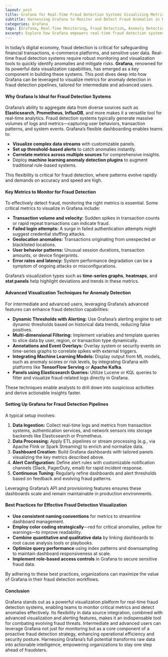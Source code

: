 ```yaml
---
layout: post
title: Grafana for Real-Time Fraud Detection Systems Visualizing Metrics for Anomaly Detection
subtitle: Harnessing Grafana to Monitor and Detect Fraud Anomalies in Real Time with Advanced Visualization Techniques
categories: Grafana
tags: [Grafana, Real-Time Monitoring, Fraud Detection, Anomaly Detection, Elasticsearch, Big Data, Metrics Visualization, Data Analytics]
excerpt: Explore how Grafana empowers real-time fraud detection systems through advanced metric visualization and anomaly detection techniques designed for intermediate and advanced users.
---
```

In today’s digital economy, fraud detection is critical for safeguarding financial transactions, e-commerce platforms, and sensitive user data. Real-time fraud detection systems require robust monitoring and visualization tools to quickly identify anomalies and mitigate risks. **Grafana**, renowned for its powerful data visualization capabilities, has emerged as a key component in building these systems. This post dives deep into how Grafana can be leveraged to visualize metrics for anomaly detection in fraud detection pipelines, tailored for intermediate and advanced users.

#### Why Grafana Is Ideal for Fraud Detection Systems

Grafana’s ability to aggregate data from diverse sources such as **Elasticsearch**, **Prometheus**, **InfluxDB**, and more makes it a versatile tool for real-time analytics. Fraud detection systems typically generate massive volumes of logs and metrics—capturing user behaviors, transaction patterns, and system events. Grafana’s flexible dashboarding enables teams to:

- **Visualize complex data streams** with customizable panels.
- **Set up threshold-based alerts** to catch anomalies instantly.
- **Correlate metrics across multiple sources** for comprehensive insights.
- Deploy **machine learning anomaly detection plugins** to augment traditional rule-based systems.

This flexibility is critical for fraud detection, where patterns evolve rapidly and demands on accuracy and speed are high.

#### Key Metrics to Monitor for Fraud Detection

To effectively detect fraud, monitoring the right metrics is essential. Some critical metrics to visualize in Grafana include:

- **Transaction volume and velocity:** Sudden spikes in transaction counts or rapid repeat transactions can indicate fraud.
- **Failed login attempts:** A surge in failed authentication attempts might suggest credential stuffing attacks.
- **Geolocation anomalies:** Transactions originating from unexpected or blacklisted locations.
- **User behavior patterns:** Unusual session durations, transaction amounts, or device fingerprints.
- **Error rates and latency:** System performance degradation can be a symptom of ongoing attacks or misconfigurations.

Grafana’s visualization types such as **time-series graphs**, **heatmaps**, and **stat panels** help highlight deviations and trends in these metrics.

#### Advanced Visualization Techniques for Anomaly Detection

For intermediate and advanced users, leveraging Grafana’s advanced features can enhance fraud detection capabilities:

- **Dynamic Thresholds with Alerting:** Use Grafana’s alerting engine to set dynamic thresholds based on historical data trends, reducing false positives.
- **Multi-dimensional Filtering:** Implement variables and template queries to slice data by user, region, or transaction type dynamically.
- **Annotations and Event Overlays:** Overlay system or security events on time-series graphs to correlate spikes with external triggers.
- **Integrating Machine Learning Models:** Display output from ML models, such as anomaly scores or risk levels, by integrating Grafana with platforms like **TensorFlow Serving** or **Apache Kafka**.
- **Panels using Elasticsearch Queries:** Utilize Lucene or KQL queries to filter and visualize fraud-related logs directly in Grafana.

These techniques enable analysts to drill down into suspicious activities and derive actionable insights faster.

#### Setting Up Grafana for Fraud Detection Pipelines

A typical setup involves:

1. **Data Ingestion:** Collect real-time logs and metrics from transaction systems, authentication services, and network sensors into storage backends like Elasticsearch or Prometheus.
2. **Data Processing:** Apply ETL pipelines or stream processing (e.g., via Apache Flink or Spark Streaming) to enrich and normalize data.
3. **Dashboard Creation:** Build Grafana dashboards with tailored panels visualizing the key metrics described above.
4. **Alert Configuration:** Define alert rules with customizable notification channels (Slack, PagerDuty, email) for rapid incident response.
5. **Continuous Tuning:** Regularly refine dashboards and alert thresholds based on feedback and evolving fraud patterns.

Leveraging Grafana’s API and provisioning features ensures these dashboards scale and remain maintainable in production environments.

#### Best Practices for Effective Fraud Detection Visualization

- **Use consistent naming conventions** for metrics to streamline dashboard management.
- **Employ color coding strategically**—red for critical anomalies, yellow for warnings—to improve readability.
- **Combine quantitative and qualitative data** by linking dashboards to root cause analysis tools or playbooks.
- **Optimize query performance** using index patterns and downsampling to maintain dashboard responsiveness at scale.
- **Implement role-based access controls** in Grafana to secure sensitive fraud data.

By adhering to these best practices, organizations can maximize the value of Grafana in their fraud detection workflows.

#### Conclusion

Grafana stands out as a powerful visualization platform for real-time fraud detection systems, enabling teams to monitor critical metrics and detect anomalies effectively. Its flexibility in data source integration, combined with advanced visualization and alerting features, makes it an indispensable tool for combating evolving fraud threats. Intermediate and advanced users can leverage Grafana not just for monitoring but as a core component of a proactive fraud detection strategy, enhancing operational efficiency and security posture. Harnessing Grafana’s full potential transforms raw data into actionable intelligence, empowering organizations to stay one step ahead of fraudsters.
